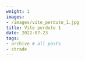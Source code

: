 ```yaml
---
weight: 1
images:
- /images/vite_perdute_1.jpg
title: Vite perdute 1
date: 2022-07-23
tags:
- archive # all posts
- strade
---
```

